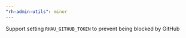 ```yaml
---
"rh-admin-utils": minor
---
```


Support setting `RHAU_GITHUB_TOKEN` to prevent being blocked by GitHub
